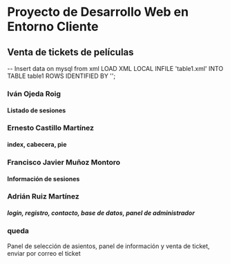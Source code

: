 # Proyecto de Desarrollo Web en Entorno Cliente

## Venta de tickets de películas

-- Insert data on mysql from xml
LOAD XML LOCAL INFILE 'table1.xml'
    INTO TABLE table1
    ROWS IDENTIFIED BY '<table1>';
### Iván Ojeda Roig
#### Listado de sesiones
### Ernesto Castillo Martínez
#### index, cabecera, pie
### Francisco Javier Muñoz Montoro
#### Información de sesiones
### Adrián Ruiz Martínez
##### login, registro, contacto, base de datos, panel de administrador
    
### queda

Panel de selección de asientos, panel de información y venta de ticket, enviar por correo el ticket
